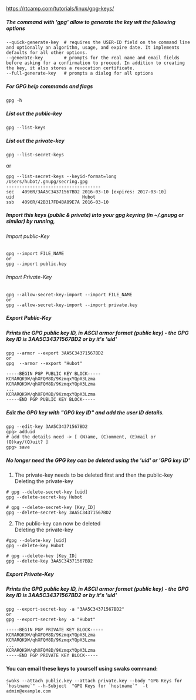 https://rtcamp.com/tutorials/linux/gpg-keys/

##### The command with 'gpg' allow to generate the key wit the following options
```
--quick-generate-key  # requires the USER-ID field on the command line and optionally an algorithm, usage, and expire date. It implements defaults for all other options.
--generate-key        # prompts for the real name and email fields before asking for a confirmation to proceed. In addition to creating the key, it also stores a revocation certificate.
--full-generate-key   # prompts a dialog for all options
```

##### For GPG help commands and flags
```
gpg -h
```

##### List out the public-key
```
gpg --list-keys
```

##### List out the private-key 
```
gpg --list-secret-keys
```
or
```
gpg --list-secret-keys --keyid-format=long
/Users/hubot/.gnupg/secring.gpg
------------------------------------
sec   4096R/3AA5C34371567BD2 2016-03-10 [expires: 2017-03-10]
uid                          Hubot 
ssb   4096R/42B317FD4BA89E7A 2016-03-10
```


##### Import this keys (public & private) into your gpg keyring (in ~/.gnupg or similar) by running,
######  Import public-Key
```
gpg --import FILE_NAME
or
gpg --import public.key
```

###### Import Private-Key
```
gpg --allow-secret-key-import --import FILE_NAME
or
gpg --allow-secret-key-import --import private.key
```


##### Export Public-Key
##### Prints the GPG public key ID, in ASCII armor format (public key) - the GPG key ID is 3AA5C34371567BD2 or by it's 'uid'
```
gpg --armor --export 3AA5C34371567BD2
or 
gpg  --armor --export "Hubot"

-----BEGIN PGP PUBLIC KEY BLOCK-----
KCRARQK9W/qhXFQM8D/9KzmqxYQpX3Lzma
KCRARQK9W/qhXFQM8D/9KzmqxYQpX3Lzma
...
KCRARQK9W/qhXFQM8D/9KzmqxYQpX3Lzma
-----END PGP PUBLIC KEY BLOCK-----
```

##### Edit the GPG key with "GPG key ID" and add the user ID details.
```
gpg --edit-key 3AA5C34371567BD2
gpg> adduid
# add the details need -> [ (N)ame, (C)omment, (E)mail or (O)kay/(Q)uit? ]
gpg> save
```

##### No longer need the GPG key can be deleted using the 'uid' or 'GPG key ID'
1. The private-key needs to be deleted first and then the public-key </br>
Deleting the private-key
```
# gpg --delete-secret-key [uid]
gpg --delete-secret-key Hubot

# gpg --delete-secret-key [Key_ID]
gpg --delete-secret-key 3AA5C34371567BD2
```

2. The public-key can now be deleted </br>
Deleting the private-key
```
#gpg --delete-key [uid]
gpg --delete-key Hubot

# gpg --delete-key [Key_ID]
gpg --delete-key 3AA5C34371567BD2
```

##### Export Private-Key
##### Prints the GPG public key ID, in ASCII armor format (public key) - the GPG key ID is 3AA5C34371567BD2 or by it's 'uid'
```
gpg --export-secret-key -a "3AA5C34371567BD2"
or
gpg --export-secret-key -a "Hubot" 

-----BEGIN PGP PRIVATE KEY BLOCK-----
KCRARQK9W/qhXFQM8D/9KzmqxYQpX3Lzma
KCRARQK9W/qhXFQM8D/9KzmqxYQpX3Lzma
...
KCRARQK9W/qhXFQM8D/9KzmqxYQpX3Lzma
-----END PGP PRIVATE KEY BLOCK-----
```

#### You can email these keys to yourself using swaks command:
```
swaks --attach public.key --attach private.key --body "GPG Keys for `hostname`" --h-Subject  "GPG Keys for `hostname`"  -t admin@example.com
```



